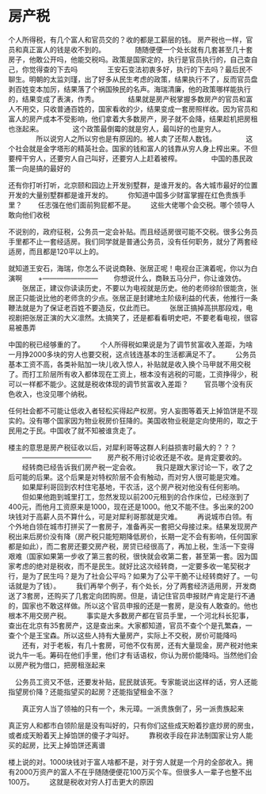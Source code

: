 # 房产税

个人所得税，有几个富人和官员交的？收的都是工薪层的钱。
房产税也一样，官员和真正富人的钱是收不到的。
　　　　随随便便一个处长就有几套甚至几十套房子，他敢公开吗，他能交税吗。政策是国家定的，执行是官员执行的，自己查自己，你觉得查的下去吗
　　　　王安石变法初衷多好，执行的下去吗？最后民不聊生。明朝的太监刘瑾，出了好多从民生考虑的政策，结果执行不了，反而官员盘剥百姓变本加厉，结果落了个祸国殃民的名声。海瑞清廉，他的政策哪样能执行的，结果变成了表演，作秀。
　　　　结果就是房产税掌握多数房产的官员和富人不用交，只收普通百姓的，国家看收的少，结果变成一套房照样收。因为官员和富人的房产成本不受影响，他们拿着大多数房产，房子就不会降，结果趁机把房租也涨起来。
　　　　这个政策最倒霉的就是穷人，最叫好的也是穷人。
　　　　所以说穷人之所以穷也是有原因的。被人卖了还帮人数钱。
　　　　这个社会就是金字塔形的精英社会。国家的钱和富人的钱靠从穷人身上榨出来。不但要榨干穷人，还要穷人自己叫好，还要穷人上赶着被榨。
　　　　中国的愚民政策一向是搞的最好的

还有你打听打听，北京颐和园边上开发别墅群，是谁开发的。各大城市最好的位置开发的大量别墅群都是谁开发的。
　　你知道中国多少财富掌握在红色贵族手里？
　　任志强在他们面前狗屁都不是。
　　这些大佬哪个会交税。哪个领导人敢向他们收税

不说别的，政府征税，公务员一定会补贴。而且经适房很可能不交税。很多公务员手里都不止一套经适房。我们同学就是普通公务员，没有任何职务，就分了两套经适房，而且都是120平以上的。


就知道王安石，海瑞，你怎么不说说商鞅、张居正呢！电视台正演着呢，你以为白演啊
　　+————————
　　你想说什么，商鞅五马分尸，你让谁效仿。
　　张居正，建议你读读历史，不要以为电视就是历史。他的老师徐阶很能贪，张居正只能说比他的老师贪的少点。张居正是封建地主阶级利益的代表，他推行一条鞭法就是为了保证老百姓不要造反，仅此而已。
　　张居正搞掉高拱那段戏，电视剧把张居正演的大义凛然。太搞笑了，还是都看看明史吧，不要老看电视，很容易被愚弄


中国的税已经够重的了。
　　个人所得税如果说是为了调节贫富收入差距，为啥一月挣2000多块的穷人也要交税，这点钱连基本的生活都满足不了。
　　公务员基本工资不高，各类补贴加一块儿收入惊人，补贴就是收入换个马甲就不用交税了。而打工阶层所有收入都体现在工资上，根本没有逃税的可能，工资挣得少，税可以一样都不能少。这就是税收体现的调节贫富收入差距？
　　官员哪个没有灰色收入，也没见哪个纳税。


任何社会都不可能让低收入者轻松买得起产权房。穷人妄图等着天上掉馅饼是不现实的。没有哪个国家因为物业税房价狂降的。美国收物业税是定向使用的，取之于民用之于民。中国收了就不知被谁贪走了。


楼主的意思是房产税征收以后，对犀利哥等这群人利益损害时最大的？？？
　　——————————
　　房产税不用讨论收还是不收。是肯定要收的。
　　经转商已经告诉我们房产税一定会收。
　　我只是跟大家讨论一下，收了之后可能的后果。这个后果是对特权阶层不会有触动，而对穷人很可能是灾难。
　　如果犀利哥回到农村住宅基地，干农活，这个房产税对他没有任何影响。
　　但如果他跑到城里打工，忽然发现以前200元租到的合作床位，已经涨到了400元，而他月工资原来是1000，现在还是1000。他又不能不住。多出来的200块钱对于高薪人员不算什么，可是对犀利哥那就是灾难。
　　再说城市白领。有个外地白领在城市打拼买了一套房子，准备再买一套把父母接过来。结果发现房产税出来后房价没有降（房产税只能短期降低房价，长期一定不会有影响，任何国家都是如此），而二套房还要交房产税，房贷已经很高了，再加上税，生活一下变得艰难（国家如果第一步收了第三套的税，很快就会收第二套，甚至第一套。因为国家考虑的绝对是税收，而不是民生。就好比这次经转商，一定要多收一笔契税才行，是为了民生吗？是为了社会公平吗？如果为了公平干脆不让经转商好了。一句话就是为了钱）。
　　我们再举个例子，有个处长，分了两套经济适用房，开发商送了3套房，还购买了几套定向团购房。但是，请记住官员申报财产肯定是行不通的，国家也不敢这样做。所以这个官员申报的还是一套房，是没有人敢查的。他也根本不用交房产税。
　　事实是大多数房产都在官员手里，一个河北科长犯事，查出在北京有35套房产，这是查出来。大家都知道，官员不查个个是孔繁森，一查个个是王宝森。所以这些人持有大量房产，实际上不交税，房价可能降吗
　　还有，对于老板，有几十套房，可他不仅有房，还有大量现金，房产税对他来说九牛一毛。筹码在他们手里，他们才有话语权，你认为房价能降吗。当然他们会以房产税为借口，把房租涨起来


　公务员工资又不低，还要发补贴，屁民就该死。专家能说出这样的话，穷人还能指望房价降？还能指望买的起房？还能指望租金不涨？

　　真正穷人当了领袖的只有一个，朱元璋。一派贵族倒了，另一派贵族起来


真正穷人和都市白领阶层是没有叫好的，只有你们这些成天盼着抄底炒房的房虫，或者成天盼着天上掉馅饼的傻子才叫好。
　　靠税收手段在非法制国家让穷人能买的起房，比天上掉馅饼还离谱


楼上说的对。1000块钱对于富人啥都不是，对于穷人就是一个月的全部收入。拥有2000万资产的富人不在乎随随便便花100万买个车。但很多人一辈子也整不出100万。
　　这就是税收对穷人打击更大的原因